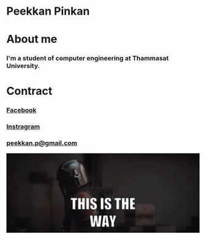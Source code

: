 # Peekkan Pinkan

# About me

### I'm a student of computer engineering at Thammasat University.


# Contract
### [Facebook](https://www.facebook.com/peek.ice)
### [Instragram](https://www.instagram.com/peek_ice)
### <peekkan.p@gmail.com>

<img src="pic/this-is-the-way.gif" style="width:700px; height:auto;">
